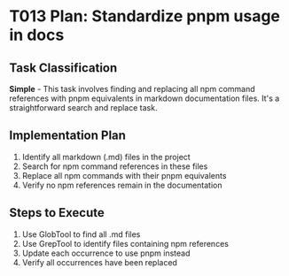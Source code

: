 # T013 Plan: Standardize pnpm usage in docs

## Task Classification

**Simple** - This task involves finding and replacing all npm command references with pnpm equivalents in markdown documentation files. It's a straightforward search and replace task.

## Implementation Plan

1. Identify all markdown (.md) files in the project
2. Search for npm command references in these files
3. Replace all npm commands with their pnpm equivalents
4. Verify no npm references remain in the documentation

## Steps to Execute

1. Use GlobTool to find all .md files
2. Use GrepTool to identify files containing npm references
3. Update each occurrence to use pnpm instead
4. Verify all occurrences have been replaced
